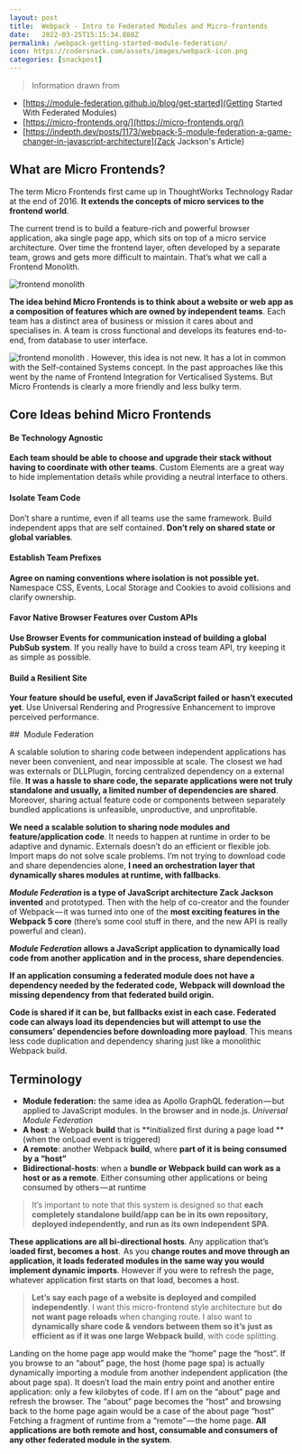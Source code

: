 ```yaml
---
layout: post
title:  Webpack - Intro to Federated Modules and Micro-frontends
date:   2022-03-25T15:15:34.888Z
permalink: /webpack-getting-started-module-federation/
icon: https://codersnack.com/assets/images/webpack-icon.png
categories: [snackpost]
---
```


> Information drawn from 
- [https://module-federation.github.io/blog/get-started](Getting Started With Federated Modules)
- [https://micro-frontends.org/](https://micro-frontends.org/)
- [https://indepth.dev/posts/1173/webpack-5-module-federation-a-game-changer-in-javascript-architecture](Zack Jackson's Article)


## What are Micro Frontends?

The term Micro Frontends first came up in ThoughtWorks Technology Radar at the end of 2016. **It extends the concepts of micro services to the frontend world**. 

The current trend is to build a feature-rich and powerful browser application, aka single page app, which sits on top of a micro service architecture. Over time the frontend layer, often developed by a separate team, grows and gets more difficult to maintain. That’s what we call a Frontend Monolith.

![frontend monolith](https://codersnack.com/assets/images/monolith-frontback-microservices.png)

**The idea behind Micro Frontends is to think about a website or web app as a composition of features which are owned by independent teams**. Each team has a distinct area of business or mission it cares about and specialises in. A team is cross functional and develops its features end-to-end, from database to user interface.

![frontend monolith](https://codersnack.com/assets/images/verticals-headline.png)
.
However, this idea is not new. It has a lot in common with the Self-contained Systems concept. In the past approaches like this went by the name of Frontend Integration for Verticalised Systems. But Micro Frontends is clearly a more friendly and less bulky term.

##  Core Ideas behind Micro Frontends

####   Be Technology Agnostic

**Each team should be able to choose and upgrade their stack without having to coordinate with other teams**. Custom Elements are a great way to hide implementation details while providing a neutral interface to others.

####   Isolate Team Code

Don’t share a runtime, even if all teams use the same framework. Build independent apps that are self contained. **Don’t rely on shared state or global variables**.

####   Establish Team Prefixes

**Agree on naming conventions where isolation is not possible yet.** Namespace CSS, Events, Local Storage and Cookies to avoid collisions and clarify ownership.

####   Favor Native Browser Features over Custom APIs

**Use Browser Events for communication instead of building a global PubSub system**. If you really have to build a cross team API, try keeping it as simple as possible.

####   Build a Resilient Site

**Your feature should be useful, even if JavaScript failed or hasn’t executed yet**. Use Universal Rendering and Progressive Enhancement to improve perceived performance.

##  Module Federation

A scalable solution to sharing code between independent applications has never been convenient, and near impossible at scale. The closest we had was externals or DLLPlugin, forcing centralized dependency on a external file. **It was a hassle to share code, the separate applications were not truly standalone and usually, a limited number of dependencies are shared**. Moreover, sharing actual feature code or components between separately bundled applications is unfeasible, unproductive, and unprofitable.

**We need a scalable solution to sharing node modules and feature/application code**. It needs to happen at runtime in order to be adaptive and dynamic. Externals doesn’t do an efficient or flexible job. Import maps do not solve scale problems. I’m not trying to download code and share dependencies alone, **I need an orchestration layer that dynamically shares modules at runtime, with fallbacks**.

***Module Federation* is a type of JavaScript architecture Zack Jackson invented** and prototyped. Then with the help of co-creator and the founder of Webpack — it was turned into one of the **most exciting features in the Webpack 5 core** (there’s some cool stuff in there, and the new API is really powerful and clean).

***Module Federation* allows a JavaScript application to dynamically load code from another application  and  in the process, share dependencies**. 

**If an application consuming a federated module does not have a dependency needed by the federated code,  Webpack will download the missing dependency from that federated build origin.**

**Code is shared if it can be, but fallbacks exist in each case. Federated code can always load its dependencies but will attempt to use the consumers’ dependencies before downloading more payload**. This means less code duplication and dependency sharing just like a monolithic Webpack build. 


##  Terminology
- **Module federation:** the same idea as Apollo GraphQL federation — but applied to JavaScript modules. In the browser and in node.js. *Universal Module Federation*
- **A host**: a Webpack **build** that is **initialized first during a page load **(when the onLoad event is triggered)
- **A remote**: another Webpack **build**, where **part of it is being consumed by a “host”**
- **Bidirectional-hosts**: when a **bundle or Webpack build can work as a host or as a remote**. Either consuming other applications or being consumed by others — at runtime

> It’s important to note that this system is designed so that **each completely standalone build/app can be in its own repository, deployed independently, and run as its own independent SPA**.

**These applications are all bi-directional hosts**. Any application that’s l**oaded first, becomes a host**.  As you **change routes and move through an application, it loads federated modules in the same way you would implement dynamic imports**. However if you were to refresh the page, whatever application first starts on that load, becomes a host.


> **Let’s say each page of a website is deployed and compiled independently**. I want this micro-frontend style architecture but **do not want page reloads** when changing route. I also want to **dynamically share code & vendors between them so it’s just as efficient as if it was one large Webpack build**, with code splitting.

Landing on the home page app would make the “home” page the “host”. If you browse to an “about” page, the host (home page spa) is actually dynamically importing a module from another independent application (the about page spa). It doesn’t load the main entry point and another entire application: only a few kilobytes of code. If I am on the “about” page and refresh the browser. The “about” page becomes the “host” and browsing back to the home page again would be a case of the about page “host” Fetching a fragment of runtime from a “remote” — the home page. **All applications are both remote and host, consumable and consumers of any other federated module in the system**.
